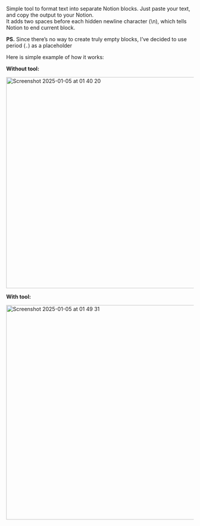 Simple tool to format text into separate Notion blocks. Just paste your text, and copy the output to your Notion.  
It adds two spaces before each hidden newline character (\n), which tells Notion to end current block.

**PS.** Since there’s no way to create truly empty blocks, I’ve decided to use period (`.`) as a placeholder

Here is simple example of how it works:

**Without tool:**

<img width="566" alt="Screenshot 2025-01-05 at 01 40 20" src="https://github.com/user-attachments/assets/8d31b79f-e9f6-4057-a8b4-8c4de28c9915" />

**With tool:**

<img width="575" alt="Screenshot 2025-01-05 at 01 49 31" src="https://github.com/user-attachments/assets/b0948f79-6e5e-423c-a518-d0ccd4ca1bf1" />
